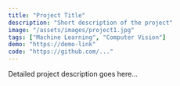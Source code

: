 ```yaml
---
title: "Project Title"
description: "Short description of the project"
image: "/assets/images/project1.jpg"
tags: ["Machine Learning", "Computer Vision"]
demo: "https://demo-link"
code: "https://github.com/..."
---
```


Detailed project description goes here...
